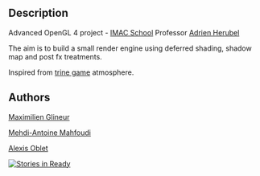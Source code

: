 ## Description

Advanced OpenGL 4 project - [IMAC School](http://www.ingenieur-imac.fr/)
Professor [Adrien Herubel](https://github.com/AdrienHerubel)


The aim is to build a small render engine using deferred shading, shadow map and post fx treatments.

Inspired from [trine game](http://trine2.com/site/) atmosphere.


## Authors

[Maximilien Glineur](https://github.com/sayanel)

[Mehdi-Antoine Mahfoudi](https://github.com/Mehdi-Antoine)

[Alexis Oblet](https://github.com/aoblet) 


[![Stories in Ready](https://badge.waffle.io/aoblet/luminolGL.png?label=ready&title=Ready)](http://waffle.io/aoblet/luminolGL)